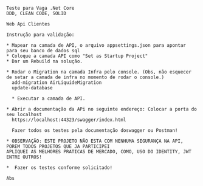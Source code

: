 	Teste para Vaga .Net Core
	DDD, CLEAN CODE, SOLID

	Web Api Clientes

	Instrução para validação:

	* Mapear na camada de API, o arquivo appsettings.json para apontar para seu banco de dados sql
	* Coloque a camada API como "Set as Startup Project" 
	* Dar um Rebuild na solução.
	
	* Rodar o Migration na camada Infra pelo console. (Obs, não esquecer de setar a camada de infra no momento de rodar o console.)
	  add-migration AirLiquideMigration
	  update-database
	  
	  * Executar a camada de API.
	    
	* Abrir a documentação da APi no seguinte endereço: Colocar a porta do seu localhost
	  https://localhost:44323/swagger/index.html 
	  
	  Fazer todos os testes pela documentação doswagger ou Postman!
	
	* OBSERVAÇÃO: ESTE PROJETO NÃO ESTA COM NENHUMA SEGURANÇA NA API, POREM TODOS PROJETOS QUE JA PARTICIPEI 
	APLIQUEI AS MELHORES PRATICAS DE MERCADO, COMO, USO DO IDENTITY, JWT ENTRE OUTROS!
	
	*  Fazer os testes conforme solicitado!
	
	Abs
	
	

